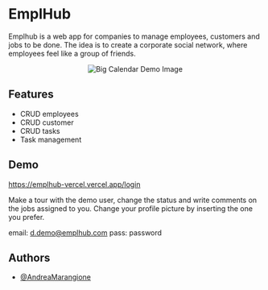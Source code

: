# EmplHub

Emplhub is a web app for companies to manage employees, customers and jobs to be done. The idea is to create a corporate social network, where employees feel like a group of friends.

<p align="center">
  <img src="./assets/rbc-demo.gif" alt="Big Calendar Demo Image" />
</p>

## Features

- CRUD employees
- CRUD customer
- CRUD tasks
- Task management

## Demo

https://emplhub-vercel.vercel.app/login

Make a tour with the demo user, change the status and write comments on the jobs assigned to you.
Change your profile picture by inserting the one you prefer.

email: d.demo@emplhub.com
pass: password

## Authors

- [@AndreaMarangione](https://github.com/AndreaMarangione)
